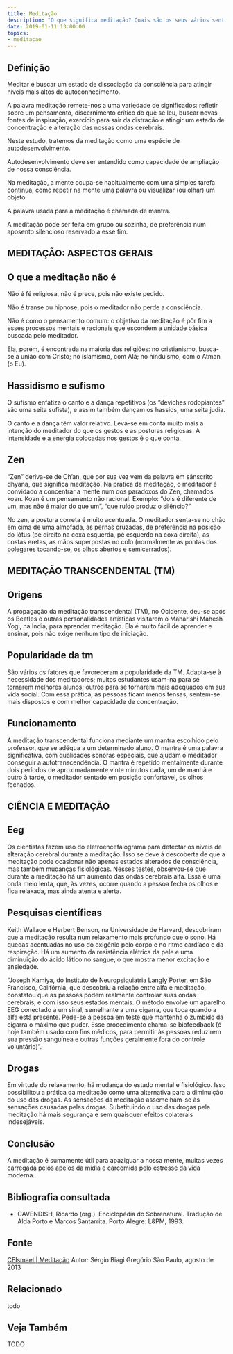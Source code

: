 ```yaml
---
title: Meditação
description: "O que significa meditação? Quais são os seus vários sentidos? Que relação há entre ciência e meditação? E a meditação transcendental?"
date: 2019-01-11 13:00:00
topics: 
- meditacao
---
```


## Definição
Meditar é buscar um estado de dissociação da consciência para atingir níveis
mais altos de autoconhecimento. 

A palavra meditação remete-nos a uma variedade de significados: refletir sobre
um pensamento, discernimento crítico do que se leu, buscar novas fontes de
inspiração, exercício para sair da distração e atingir um estado de concentração
e alteração das nossas ondas cerebrais.  

Neste estudo, tratemos da meditação como uma espécie de autodesenvolvimento.  

Autodesenvolvimento deve ser entendido como capacidade de ampliação de nossa
consciência. 

Na meditação, a mente ocupa-se habitualmente com uma simples tarefa contínua,
como repetir na mente uma palavra ou visualizar (ou olhar) um objeto.  

A palavra usada para a meditação é chamada de mantra.  

A meditação pode ser feita em grupo ou sozinha, de preferência num aposento
silencioso reservado a esse fim.  

## MEDITAÇÃO: ASPECTOS GERAIS 

## O que a meditação não é  
Não é fé religiosa, não é prece, pois não existe pedido.

Não é transe ou hipnose, pois o meditador não perde a consciência.

Não é como o pensamento comum: o objetivo da meditação é pôr fim a esses
processos mentais e racionais que escondem a unidade básica buscada pelo
meditador.

Ela, porém, é encontrada na maioria das religiões: no cristianismo, busca-se a
união com Cristo; no islamismo, com Alá; no hinduísmo, com o Atman (o Eu). 

## Hassidismo e sufismo 
O sufismo enfatiza o canto e a dança repetitivos (os “deviches rodopiantes” são
uma seita sufista), e assim também dançam os hassids, uma seita judia. 

O canto e a dança têm valor relativo. Leva-se em conta muito mais a intenção do
meditador do que os gestos e as posturas religiosas. A intensidade e a energia
colocadas nos gestos é o que conta.  

## Zen 
“Zen” deriva-se de Ch’an, que por sua vez vem da palavra em sânscrito dhyana,
que significa meditação. Na prática da meditação, o meditador é convidado a
concentrar a mente num dos paradoxos do Zen, chamados koan. Koan é um pensamento
não racional. Exemplo: “dois é diferente de um, mas não é maior do que um”, “que
ruído produz o silêncio?”  

No zen, a postura correta é muito acentuada. O meditador senta-se no chão em
cima de uma almofada, as pernas cruzadas, de preferência na posição do lótus (pé
direito na coxa esquerda, pé esquerdo na coxa direita), as costas eretas, as
mãos superpostas no colo (normalmente as pontas dos polegares tocando-se, os
olhos abertos e semicerrados). 

## MEDITAÇÃO TRANSCENDENTAL (TM) 

## Origens 
A propagação da meditação transcendental (TM), no Ocidente, deu-se após os
Beatles e outras personalidades artísticas visitarem o Maharishi Mahesh Yogi, na
Índia, para aprender meditação. Ela é muito fácil de aprender e ensinar, pois
não exige nenhum tipo de iniciação.  

## Popularidade da tm 
São vários os fatores que favoreceram a popularidade da TM. Adapta-se à
necessidade dos meditadores; muitos estudantes usam-na para se tornarem melhores
alunos; outros para se tornarem mais adequados em sua vida social. Com essa
prática, as pessoas ficam menos tensas, sentem-se mais dispostos e com melhor
capacidade de concentração.  

## Funcionamento 
A meditação transcendental funciona mediante um mantra escolhido pelo professor,
que se adéqua a um determinado aluno. O mantra é uma palavra significativa, com
qualidades sonoras especiais, que ajudam o meditador conseguir a
autotranscendência. O mantra é repetido mentalmente durante dois períodos de
aproximadamente vinte minutos cada, um de manhã e outro à tarde, o meditador
sentado em posição confortável, os olhos fechados. 

## CIÊNCIA E MEDITAÇÃO

## Eeg 
Os cientistas fazem uso do eletroencefalograma para detectar os níveis de
alteração cerebral durante a meditação. Isso se deve à descoberta de que a
meditação pode ocasionar não apenas estados alterados de consciência, mas também
mudanças fisiológicas. Nesses testes, observou-se que durante a meditação há um
aumento das ondas cerebrais alfa. Essa é uma onda meio lenta, que, às vezes,
ocorre quando a pessoa fecha os olhos e fica relaxada, mas ainda atenta e
alerta. 

## Pesquisas científicas  
Keith Wallace e Herbert Benson, na Universidade de Harvard, descobriram que a
meditação resulta num relaxamento mais profundo que o sono. Há quedas acentuadas
no uso do oxigênio pelo corpo e no ritmo cardíaco e da respiração. Há um aumento
da resistência elétrica da pele e uma diminuição do ácido lático no sangue, o
que mostra menor excitação e ansiedade.  

“Joseph Kamiya, do Instituto de Neuropsiquiatria Langly Porter, em São
Francisco, Califórnia, que descobriu a relação entre alfa e meditação, constatou
que as pessoas podem realmente controlar suas ondas cerebrais, e com isso seus
estados mentais. O método envolve um aparelho EEG conectado a um sinal,
semelhante a uma cigarra, que toca quando a alfa está presente. Pede-se à pessoa
em teste que mantenha o zumbido da cigarra o máximo que puder. Esse procedimento
chama-se biofeedback (é hoje também usado com fins médicos, para permitir às
pessoas reduzirem sua pressão sanguínea e outras funções geralmente fora do
controle voluntário)”.  

## Drogas  
Em virtude do relaxamento, há mudança do estado mental e fisiológico. Isso
possibilitou a prática da meditação como uma alternativa para a diminuição do
uso das drogas. As sensações da meditação assemelham-se às sensações causadas
pelas drogas. Substituindo o uso das drogas pela meditação há mais segurança e
sem quaisquer efeitos colaterais indesejáveis.  

## Conclusão  
A meditação é sumamente útil para apaziguar a nossa mente, muitas vezes
carregada pelos apelos da mídia e carcomida pelo estresse da vida moderna.  

## Bibliografia consultada 
* CAVENDISH, Ricardo (org.). Enciclopédia do Sobrenatural. Tradução de Alda Porto
e Marcos Santarrita. Porto Alegre: L&PM, 1993. 

## Fonte
[CEIsmael | Meditação](http://www.sergiobiagigregorio.com.br/palestra/meditacao.htm)
Autor: Sérgio Biagi Gregório 
São Paulo, agosto de 2013

## Relacionado
todo

## Veja Também
TODO

